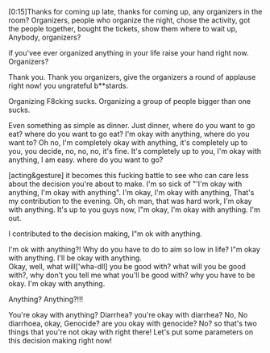 

[0:15]Thanks for coming up late, thanks for coming up, any organizers in the room? Organizers, 
people who organize the night, chose the activity, got the people together, bought the tickets, 
show them where to wait up, Anybody, organizers? 

if you'vee ever organized anything in your life raise your hand right now. Organizers? 

Thank you. Thank you organizers, give the organizers a round of applause right now! you ungrateful b**stards. 

Organizing F8cking sucks.  Organizing a group of people bigger than one sucks. 

Even something as simple as dinner. Just dinner, where do you want to go eat? where do you want to go eat? I'm okay with anything, where do you want to? 
Oh no, I'm completely okay with anything, it's completely up to you, you decide, no, no, no, it's fine. 
It's completely up to you, I'm okay with anything,  I am easy. 
where do you want to go? 

[acting&gesture] it becomes this fucking battle to see who can care less about the decision you're about to make. 
I'm so sick of "'I'm okay with anything, I'm okay with anything". I'm okay, I'm okay with anything, That's my contribution to the evening. Oh, oh man, that was hard work, 
I'm okay with anything. It's up to you guys now, I"m okay, I'm okay with anything. I'm out. 

I contributed to the decision making, I"m ok with anything.   

I'm ok with anything?! Why do you have to do to aim so low in life? I"m okay with anything. I'll be okay with anything.   
Okay, well, what will['wha-dll] you be good with? what will you be good with?, 
why don't you tell me what you'll be good with? why you have to be okay. I'm okay with anything. 


Anything?  Anything?!!!

You're okay with anything? Diarrhea?  you're okay with diarrhea?
No, No diarrhoea, okay, Genocide? are you okay with genocide?
No? so that's two things that you're not okay with right there!
Let's put some parameters on this decision making right now!
